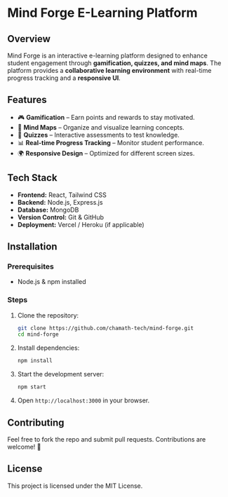 # Mind Forge E-Learning Platform

## Overview
Mind Forge is an interactive e-learning platform designed to enhance student engagement through **gamification, quizzes, and mind maps**. The platform provides a **collaborative learning environment** with real-time progress tracking and a **responsive UI**.

## Features
- 🎮 **Gamification** – Earn points and rewards to stay motivated.
- 🧠 **Mind Maps** – Organize and visualize learning concepts.
- 📝 **Quizzes** – Interactive assessments to test knowledge.
- 📊 **Real-time Progress Tracking** – Monitor student performance.
- 🌍 **Responsive Design** – Optimized for different screen sizes.

## Tech Stack
- **Frontend:** React, Tailwind CSS
- **Backend:** Node.js, Express.js
- **Database:** MongoDB
- **Version Control:** Git & GitHub
- **Deployment:** Vercel / Heroku (if applicable)

## Installation
### Prerequisites
- Node.js & npm installed

### Steps
1. Clone the repository:
   ```bash
   git clone https://github.com/chamath-tech/mind-forge.git
   cd mind-forge
   ```
2. Install dependencies:
   ```bash
   npm install
   ```
3. Start the development server:
   ```bash
   npm start
   ```
4. Open `http://localhost:3000` in your browser.

## Contributing
Feel free to fork the repo and submit pull requests. Contributions are welcome! 🚀

## License
This project is licensed under the MIT License.
